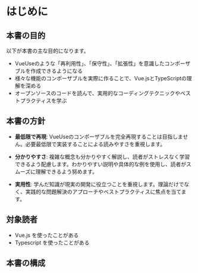 # はじめに


## 本書の目的

以下が本書の主な目的になります。

- VueUseのような「再利用性」、「保守性」、「拡張性」を意識したコンポーザブルを作成できるようになる
- 様々な機能のコンポーザブルを実際に作ることで、Vue.jsとTypeScriptの理解を深める
- オープンソースのコードを読んで、実用的なコーディングテクニックやベストプラクティスを学ぶ

## 本書の方針

- **最低限で再現**: VueUseのコンポーザブルを完全再現することは目指しません。必要最低限で実装することによる読みやすさを重視します。

- **分かりやすさ**: 複雑な概念も分かりやすく解説し、読者がストレスなく学習できるよう配慮します。わかりやすい説明や具体的な例を使用し、読者がスムーズに理解できるよう努めます。

- **実用性**: 学んだ知識が現実の開発に役立つことを重視します。理論だけでなく、実践的な問題解決のアプローチやベストプラクティスに焦点を当てます。

## 対象読者

- Vue.js を使ったことがある
- Typescript を使ったことがある

## 

## 本書の構成

<!-- TODO: write about book structure  -->